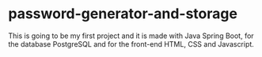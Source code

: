# password-generator-and-storage
This is going to be my first project and it is made with Java Spring Boot, for the database PostgreSQL and for the front-end HTML, CSS and Javascript.
